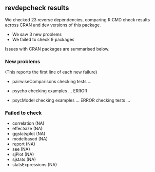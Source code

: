## revdepcheck results

We checked 23 reverse dependencies, comparing R CMD check results across CRAN and dev versions of this package.

 * We saw 3 new problems
 * We failed to check 9 packages

Issues with CRAN packages are summarised below.

### New problems
(This reports the first line of each new failure)

* pairwiseComparisons
  checking tests ...

* psycho
  checking examples ... ERROR

* psycModel
  checking examples ... ERROR
  checking tests ...

### Failed to check

* correlation      (NA)
* effectsize       (NA)
* ggstatsplot      (NA)
* modelbased       (NA)
* report           (NA)
* see              (NA)
* sjPlot           (NA)
* sjstats          (NA)
* statsExpressions (NA)
